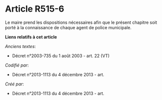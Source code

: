 # Article R515-6

Le maire prend les dispositions nécessaires afin que le présent chapitre soit porté à la connaissance de chaque agent de
police municipale.

**Liens relatifs à cet article**

_Anciens textes_:

  - Décret n°2003-735 du 1 août 2003 - art. 22 (VT)

_Codifié par_:

  - Décret n°2013-1113 du 4 décembre 2013 - art.

_Créé par_:

  - Décret n°2013-1113 du 4 décembre 2013 - art.
